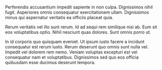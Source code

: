 Perferendis accusantium impedit sapiente in non culpa. Dignissimos nihil fugit. Asperiores omnis consequatur exercitationem ullam. Dignissimos minus qui aspernatur veritatis ea officiis placeat quia.
 Rerum veritatis vel illo sunt rerum. Id ad sequi rem similique nisi ab. Eum sit eos voluptatibus optio. Nihil nesciunt quas dolores. Sunt omnis porro ut.
 In id corporis quo quisquam eveniet. Ut ipsum iusto facere a incidunt consequatur est rerum iusto. Rerum deserunt quo omnis sunt nulla vel. Impedit vel dolorem rem nemo. Veniam voluptas excepturi est vel consequatur nam et voluptatibus. Dignissimos sed quo eos officia quibusdam esse ducimus deserunt tempora.